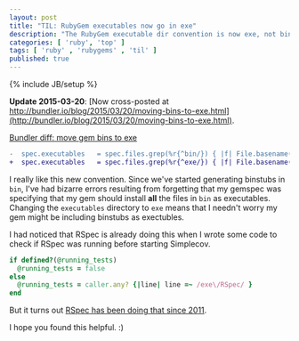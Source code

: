 ```yaml
---
layout: post
title: "TIL: RubyGem executables now go in exe"
description: "The RubyGem executable dir convention is now exe, not bin"
categories: [ 'ruby', 'top' ]
tags: [ 'ruby' , 'rubygems' , 'til' ]
published: true
---
```

{% include JB/setup %}

**Update 2015-03-20**: [Now cross-posted at http://bundler.io/blog/2015/03/20/moving-bins-to-exe.html](http://bundler.io/blog/2015/03/20/moving-bins-to-exe.html).

[Bundler diff: move gem bins to exe](https://github.com/bundler/bundler/commit/ab3e21784c6c18702869c771fbe7ae23c82cc7c0)

```diff
-  spec.executables   = spec.files.grep(%r{^bin/}) { |f| File.basename(f) }
+  spec.executables   = spec.files.grep(%r{^exe/}) { |f| File.basename(f) }
```

I really like this new convention. Since we've started generating
binstubs in `bin`, I've had bizarre errors resulting from forgetting that
my gemspec was specifying that my gem should install **all** the files in `bin`
as executables.  Changing the `executables` directory to `exe` means that
I needn't worry my gem might be including binstubs as exectubles.

I had noticed that RSpec is already doing this when I wrote some code
to check if RSpec was running before starting Simplecov.

```ruby
if defined?(@running_tests)
  @running_tests = false
else
  @running_tests = caller.any? {|line| line =~ /exe\/RSpec/ }
end
```

But it turns out [RSpec has been doing that since 2011](https://github.com/RSpec/RSpec-core/blob/v2.7.0/RSpec-core.gemspec#L19).

I hope you found this helpful. :)
